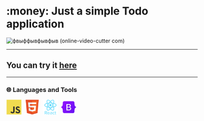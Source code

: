 # :money: Just a simple Todo application

![фвыффывфывфыв (online-video-cutter com)](https://user-images.githubusercontent.com/73027259/176175962-62fa1be3-6a99-4c2c-974a-991ab7c74418.gif)

***

## You can try it <a href="https://todo-app-henna-tau.vercel.app/" target="_blank"/>here</a>

***

### 🌐 Languages and Tools
<div>
    <img src="https://github.com/devicons/devicon/blob/master/icons/javascript/javascript-original.svg" title="JavaScript" alt="JavaScript" width="40" height="40"/>&nbsp;
  <img src="https://github.com/devicons/devicon/blob/master/icons/html5/html5-original.svg" title="HTML5" alt="HTML" width="40" height="40"/>&nbsp;
  <img src="https://github.com/devicons/devicon/blob/master/icons/react/react-original-wordmark.svg" title="React" alt="React" width="40" height="40"/>&nbsp;
  <img src="https://github.com/devicons/devicon/blob/master/icons/bootstrap/bootstrap-original.svg" title="Bootstrap" **alt="Bootstrap" width="40" height="40"/>
</div>
